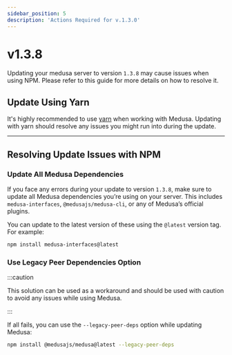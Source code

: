 ```yaml
---
sidebar_position: 5
description: 'Actions Required for v.1.3.0'
---
```


# v1.3.8

Updating your medusa server to version `1.3.8` may cause issues when using NPM. Please refer to this guide for more details on how to resolve it.

## Update Using Yarn

It's highly recommended to use [yarn](https://yarnpkg.com/) when working with Medusa. Updating with yarn should resolve any issues you might run into during the update.

---

## Resolving Update Issues with NPM

### Update All Medusa Dependencies

If you face any errors during your update to version `1.3.8`, make sure to update all Medusa dependencies you’re using on your server. This includes `medusa-interfaces`, `@medusajs/medusa-cli`, or any of Medusa’s official plugins.

You can update to the latest version of these using the `@latest` version tag. For example:

```bash
npm install medusa-interfaces@latest
```

### Use Legacy Peer Dependencies Option

:::caution

This solution can be used as a workaround and should be used with caution to avoid any issues while using Medusa.

:::

If all fails, you can use the `--legacy-peer-deps` option while updating Medusa:

```bash
npm install @medusajs/medusa@latest --legacy-peer-deps
```
